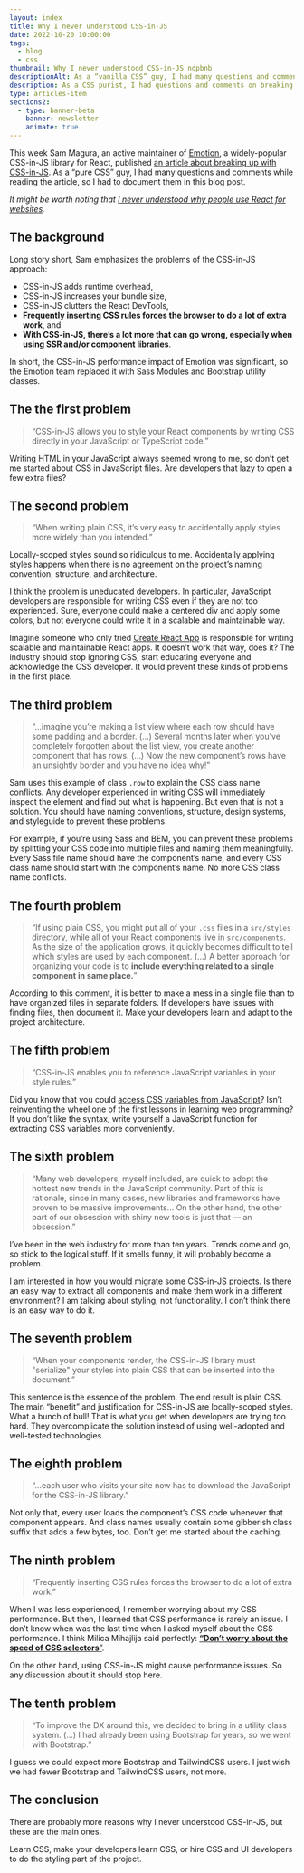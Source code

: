 ```yaml
---
layout: index
title: Why I never understood CSS-in-JS
date: 2022-10-20 10:00:00
tags:
  - blog
  - css
thumbnail: Why_I_never_understood_CSS-in-JS_ndpbnb
descriptionAlt: As a “vanilla CSS” guy, I had many questions and comments while reading the article about breaking up with CSS-in-JS, so I had to document them in this blog post.
description: As a CSS purist, I had questions and comments on breaking up with CSS-in-JS and documented them in a blog post.
type: articles-item
sections2:
  - type: banner-beta
    banner: newsletter
    animate: true
---
```


This week Sam Magura, an active maintainer of [Emotion](https://emotion.sh/), a widely-popular CSS-in-JS library for React, published [an article about breaking up with CSS-in-JS](https://dev.to/srmagura/why-were-breaking-up-wiht-css-in-js-4g9b). As a “pure CSS” guy, I had many questions and comments while reading the article, so I had to document them in this blog post.

*It might be worth noting that [I never understood why people use React for websites](/articles/you-don-t-need-react-for-building-websites/).*

## The background

Long story short, Sam emphasizes the problems of the CSS-in-JS approach:

- CSS-in-JS adds runtime overhead,
- CSS-in-JS increases your bundle size,
- CSS-in-JS clutters the React DevTools,
- **Frequently inserting CSS rules forces the browser to do a lot of extra work**, and
- **With CSS-in-JS, there’s a lot more that can go wrong, especially when using SSR and/or component libraries**.

In short, the CSS-in-JS performance impact of Emotion was significant, so the Emotion team replaced it with Sass Modules and Bootstrap utility classes.

## The the first problem

> “CSS-in-JS allows you to style your React components by writing CSS directly in your JavaScript or TypeScript code.”

Writing HTML in your JavaScript always seemed wrong to me, so don’t get me started about CSS in JavaScript files. Are developers that lazy to open a few extra files?

## The second problem

> “When writing plain CSS, it’s very easy to accidentally apply styles more widely than you intended.”

Locally-scoped styles sound so ridiculous to me. Accidentally applying styles happens when there is no agreement on the project’s naming convention, structure, and architecture.

I think the problem is uneducated developers. In particular, JavaScript developers are responsible for writing CSS even if they are not too experienced. Sure, everyone could make a centered div and apply some colors, but not everyone could write it in a scalable and maintainable way.

Imagine someone who only tried [Create React App](https://create-react-app.dev/) is responsible for writing scalable and maintainable React apps. It doesn’t work that way, does it? The industry should stop ignoring CSS, start educating everyone and acknowledge the CSS developer. It would prevent these kinds of problems in the first place.

## The third problem

> “...imagine you’re making a list view where each row should have some padding and a border. (...) Several months later when you’ve completely forgotten about the list view, you create another component that has rows. (...) Now the new component’s rows have an unsightly border and you have no idea why!”

Sam uses this example of class `.row` to explain the CSS class name conflicts. Any developer experienced in writing CSS will immediately inspect the element and find out what is happening. But even that is not a solution. You should have naming conventions, structure, design systems, and styleguide to prevent these problems.

For example, if you’re using Sass and BEM, you can prevent these problems by splitting your CSS code into multiple files and naming them meaningfully. Every Sass file name should have the component’s name, and every CSS class name should start with the component’s name. No more CSS class name conflicts.

## The fourth problem

> “If using plain CSS, you might put all of your `.css` files in a `src/styles` directory, while all of your React components live in `src/components`. As the size of the application grows, it quickly becomes difficult to tell which styles are used by each component. (...) A better approach for organizing your code is to **include everything related to a single component in same place.**”

According to this comment, it is better to make a mess in a single file than to have organized files in separate folders. If developers have issues with finding files, then document it. Make your developers learn and adapt to the project architecture.

## The fifth problem

> “CSS-in-JS enables you to reference JavaScript variables in your style rules.”

Did you know that you could [access CSS variables from JavaScript](https://developer.mozilla.org/en-US/docs/Web/CSS/Using_CSS_custom_properties#values_in_javascript)? Isn’t reinventing the wheel one of the first lessons in learning web programming? If you don’t like the syntax, write yourself a JavaScript function for extracting CSS variables more conveniently.

## The sixth problem

> “Many web developers, myself included, are quick to adopt the hottest new trends in the JavaScript community. Part of this is rationale, since in many cases, new libraries and frameworks have proven to be massive improvements... On the other hand, the other part of our obsession with shiny new tools is just that — an obsession.”

I’ve been in the web industry for more than ten years. Trends come and go, so stick to the logical stuff. If it smells funny, it will probably become a problem.

I am interested in how you would migrate some CSS-in-JS projects. Is there an easy way to extract all components and make them work in a different environment? I am talking about styling, not functionality. I don’t think there is an easy way to do it.

## The seventh problem

> “When your components render, the CSS-in-JS library must "serialize" your styles into plain CSS that can be inserted into the document.”

This sentence is the essence of the problem. The end result is plain CSS. The main “benefit” and justification for CSS-in-JS are locally-scoped styles. What a bunch of bull! That is what you get when developers are trying too hard. They overcomplicate the solution instead of using well-adopted and well-tested technologies.

## The eighth problem

> “...each user who visits your site now has to download the JavaScript for the CSS-in-JS library.”

Not only that, every user loads the component’s CSS code whenever that component appears. And class names usually contain some gibberish class suffix that adds a few bytes, too. Don’t get me started about the caching.

## The ninth problem

> “Frequently inserting CSS rules forces the browser to do a lot of extra work.”

When I was less experienced, I remember worrying about my CSS performance. But then, I learned that CSS performance is rarely an issue. I don’t know when was the last time when I asked myself about the CSS performance. I think Milica Mihajlija said perfectly: [**“Don’t worry about the speed of CSS selectors**”](https://calibreapp.com/blog/css-performance#dont-worry-about-the-speed-of-css-selectors).

On the other hand, using CSS-in-JS might cause performance issues. So any discussion about it should stop here.

## The tenth problem

> “To improve the DX around this, we decided to bring in a utility class system. (...) I had already been using Bootstrap for years, so we went with Bootstrap.”

I guess we could expect more Bootstrap and TailwindCSS users. I just wish we had fewer Bootstrap and TailwindCSS users, not more.

## The conclusion

There are probably more reasons why I never understood CSS-in-JS, but these are the main ones.

Learn CSS, make your developers learn CSS, or hire CSS and UI developers to do the styling part of the project.
